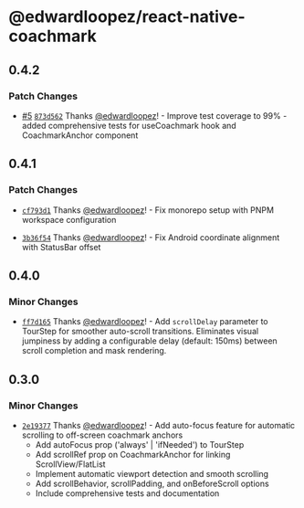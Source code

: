 # @edwardloopez/react-native-coachmark

## 0.4.2

### Patch Changes

- [#5](https://github.com/edwardloopez/react-native-coachmark/pull/5) [`873d562`](https://github.com/edwardloopez/react-native-coachmark/commit/873d562171de5bf93463d96f2346c94676949f62) Thanks [@edwardloopez](https://github.com/edwardloopez)! - Improve test coverage to 99% - added comprehensive tests for useCoachmark hook and CoachmarkAnchor component

## 0.4.1

### Patch Changes

- [`cf793d1`](https://github.com/edwardloopez/react-native-coachmark/commit/cf793d1d652cba4bbbd53bb9bfa8d970144d507f) Thanks [@edwardloopez](https://github.com/edwardloopez)! - Fix monorepo setup with PNPM workspace configuration

- [`3b36f54`](https://github.com/edwardloopez/react-native-coachmark/commit/3b36f5498c7999c675059d3129aa0ff565a1cd37) Thanks [@edwardloopez](https://github.com/edwardloopez)! - Fix Android coordinate alignment with StatusBar offset

## 0.4.0

### Minor Changes

- [`ff7d165`](https://github.com/edwardloopez/react-native-coachmark/commit/ff7d16512a10ddf9cb27176759d93046c20ee4b1) Thanks [@edwardloopez](https://github.com/edwardloopez)! - Add `scrollDelay` parameter to TourStep for smoother auto-scroll transitions. Eliminates visual jumpiness by adding a configurable delay (default: 150ms) between scroll completion and mask rendering.

## 0.3.0

### Minor Changes

- [`2e19377`](https://github.com/edwardloopez/react-native-coachmark/commit/2e19377cfb536e5d136930639ca3f92e7f1612a6) Thanks [@edwardloopez](https://github.com/edwardloopez)! - Add auto-focus feature for automatic scrolling to off-screen coachmark anchors
  - Add autoFocus prop ('always' | 'ifNeeded') to TourStep
  - Add scrollRef prop on CoachmarkAnchor for linking ScrollView/FlatList
  - Implement automatic viewport detection and smooth scrolling
  - Add scrollBehavior, scrollPadding, and onBeforeScroll options
  - Include comprehensive tests and documentation
